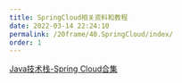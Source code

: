 ```yaml
---
title: SpringCloud相关资料和教程
date: 2022-03-14 22:24:10
permalink: /20frame/40.SpringCloud/index/
order: 1
---
```




[Java技术栈-Spring Cloud合集](https://mp.weixin.qq.com/mp/appmsgalbum?__biz=MzI3ODcxMzQzMw==&action=getalbum&album_id=1513939181469794305&scene=173&from_msgid=2247484432&from_itemidx=1&count=3&nolastread=1#wechat_redirect)

